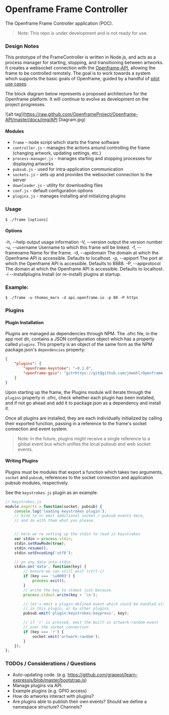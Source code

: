 # Openframe Frame Controller

The Openframe Frame Controller application (POC).

> Note: This repo is under development and is not ready for use.

### Design Notes

This prototype of the FrameController is written in Node.js, and acts as a process manager for starting, stopping, and transitioning between artworks. It creates a websocket connection with the [Openframe-API](https://github.com/OpenframeProject/Openframe-API), allowing the frame to be controlled remotely. The goal is to work towards a system which supports the basic goals of Openframe, guided by a handful of [pilot use cases](#).

The block diagram below represents a proposed architecture for the Openframe platform. It will continue to evolve as development on the project progresses.

![alt tag](https://raw.github.com/OpenframeProject/Openframe-API/master/docs/img/API Diagram.jpg)

#### Modules

- `frame` - node script which starts the frame software
- `controller.js` - manages the actions around controlling the frame (changing artwork, updating settings, etc.)
- `process-manager.js` - manages starting and stopping processes for displaying artworks
- `pubsub.js` - used for intra-application communication
- `sockets.js` - sets up and provides the websocket connection to the server
- `downloader.js` - utility for downloading files
- `conf.js` - default configuration options
- `plugins.js` - manages installing and initializing plugins


### Usage
```
$ ./frame [options]
```

#### Options
-h, --help                       output usage information
-V, --version                    output the version number
-u, --username <username>        Username to which this frame will be linked.
-f, --framename <framename>      Name for the frame.
-d, --apidomain <apidomain>      The domain at which the Openframe API is accessible. Defaults to localhost.
-p, --apiport <apiport>          The port at which the Openframe API is accessible. Defaults to 8888.
-P, --apiprotocol <apiprotocol>  The domain at which the Openframe API is accessible. Defaults to localhost.
-i --installplugins              Install (or re-install) plugins at startup.


### Example:
```
$ ./frame -u thomas_marx -d api.openframe.io -p 80 -P https
```

### Plugins

#### Plugin Installation

Plugins are managed as dependencies through NPM. The .ofrc file, in the app root dir, contains a JSON configuration object which has a property called `plugins`. This property is an object of the same form as the NPM package.json's `dependencies` property:

```json
{
    "plugins": {
        "openframe-keystoke": "~0.1.0",
        "openframe-gpio": "git+https://git@github.com/jmwohl/Openframe-GPIO.git"
    }
}
```

Upon starting up the frame, the Plugins module will iterate through the `plugins` property in .ofrc, check whether each plugin has been installed, and if not go ahead and add it to package.json as a dependency and install it.

Once all plugins are installed, they are each individually initialized by calling their exported function, passing in a reference to the frame's socket connection and event system.

> Note: In the future, plugins might receive a single reference to a global event bus which unifies the local pubsub and web socket events.

#### Writing Plugins

Plugins must be modules that export a function which takes two arguments, `socket` and `pubsub`, references to the socket connection and application pubsub modules, respectively.

See the `keystrokes.js` plugin as an example:

```javascript
// keystrokes.js
module.exports = function(socket, pubsub) {
    console.log('loading keystrokes plugin');
    // bind to or emit additional socket / pubsub events here,
    // and do with them what you please.


    // here we're setting up the stdin to read in keystrokes
    var stdin = process.stdin;
    stdin.setRawMode(true);
    stdin.resume();
    stdin.setEncoding('utf8');

    // on any data into stdin
    stdin.on('data', function(key) {
        // ensure we can still exit (ctrl-c)
        if (key === '\u0003') {
            process.exit();
        }
        // write the key to stdout just because
        process.stdout.write(key + '\n');

        // let's emit a plugin-defined event which could be handled elsewhere
        // in this plugin, or by other plugins.
        pubsub.emit('plugin:keystrokes:keypress', key);

        // if 'r' is pressed, emit the built-in artwork:random event
        // over the socket connection
        if (key === 'r') {
            socket.emit('artwork:random');
        }
    });
};
```

### TODOs / Considerations / Questions

* Auto-updating code. (e.g. https://github.com/grapeot/learn-expressjs/blob/master/bootstrap.js)
* Manage plugins via API.
* Example plugins (e.g. GPIO access)
* How do artworks interact with plugins?
* Are plugins able to publish their own events? Should we define a namespace structure? Channels?